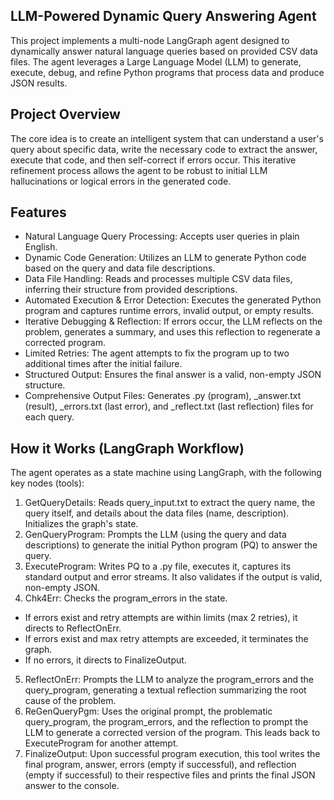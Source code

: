 ## LLM-Powered Dynamic Query Answering Agent
This project implements a multi-node LangGraph agent designed to dynamically answer natural language queries based on provided CSV data files. 
The agent leverages a Large Language Model (LLM) to generate, execute, debug, and refine Python programs that process data and produce JSON results.

## Project Overview
The core idea is to create an intelligent system that can understand a user's query about specific data, write the necessary code to extract the answer, execute that code, and then self-correct if errors occur. 
This iterative refinement process allows the agent to be robust to initial LLM hallucinations or logical errors in the generated code.

## Features
- Natural Language Query Processing: Accepts user queries in plain English.
- Dynamic Code Generation: Utilizes an LLM to generate Python code based on the query and data file descriptions.
- Data File Handling: Reads and processes multiple CSV data files, inferring their structure from provided descriptions.
- Automated Execution & Error Detection: Executes the generated Python program and captures runtime errors, invalid output, or empty results.
- Iterative Debugging & Reflection: If errors occur, the LLM reflects on the problem, generates a summary, and uses this reflection to regenerate a corrected program.
- Limited Retries: The agent attempts to fix the program up to two additional times after the initial failure.
- Structured Output: Ensures the final answer is a valid, non-empty JSON structure.
- Comprehensive Output Files: Generates .py (program), _answer.txt (result), _errors.txt (last error), and _reflect.txt (last reflection) files for each query.

## How it Works (LangGraph Workflow)
The agent operates as a state machine using LangGraph, with the following key nodes (tools):
1. GetQueryDetails: Reads query_input.txt to extract the query name, the query itself, and details about the data files (name, description). Initializes the graph's state.
2. GenQueryProgram: Prompts the LLM (using the query and data descriptions) to generate the initial Python program (PQ) to answer the query.
3. ExecuteProgram: Writes PQ to a .py file, executes it, captures its standard output and error streams. It also validates if the output is valid, non-empty JSON.
4. Chk4Err: Checks the program_errors in the state.
- If errors exist and retry attempts are within limits (max 2 retries), it directs to ReflectOnErr.
- If errors exist and max retry attempts are exceeded, it terminates the graph.
- If no errors, it directs to FinalizeOutput.
5. ReflectOnErr: Prompts the LLM to analyze the program_errors and the query_program, generating a textual reflection summarizing the root cause of the problem.
6. ReGenQueryPgm: Uses the original prompt, the problematic query_program, the program_errors, and the reflection to prompt the LLM to generate a corrected version of the program. This leads back to ExecuteProgram for another attempt.
7. FinalizeOutput: Upon successful program execution, this tool writes the final program, answer, errors (empty if successful), and reflection (empty if successful) to their respective files and prints the final JSON answer to the console.
